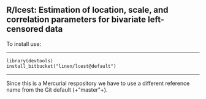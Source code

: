 ## R/lcest: Estimation of location, scale, and correlation parameters for bivariate left-censored data

To install use:

-----
    library(devtools)
    install_bitbucket("linen/lcest@default")
-----

Since this is a Mercurial respository we have to use a different
reference name from the Git default (+"master"+).